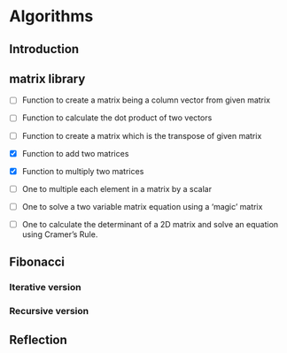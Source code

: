 # Algorithms

## Introduction


## matrix library

- [ ] Function to create a matrix being a column vector from given matrix

- [ ] Function to calculate the dot product of two vectors

- [ ] Function to create a matrix which is the transpose of given matrix

- [x] Function to add two matrices

- [x] Function to multiply two matrices

- [ ] One to multiple each element in a matrix by a scalar
- [ ] One to solve a two variable matrix equation using a ‘magic’ matrix
- [ ] One to calculate the determinant of a 2D matrix and solve an equation using Cramer’s Rule.

## Fibonacci

### Iterative version

### Recursive version

## Reflection